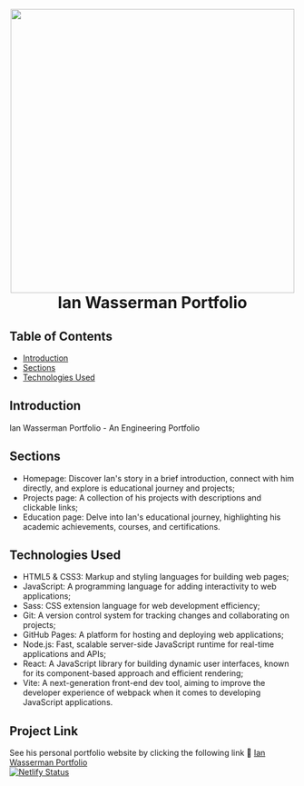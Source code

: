 <h1 align="center">
  <br>
    <img src="https://i.ibb.co/g9V3nPM/ianwass.png" width="500">
  <br>
  Ian Wasserman Portfolio
  <br>
</h1>

## Table of Contents
- [Introduction](#introduction)
- [Sections](#sections)
- [Technologies Used](#technologies-used)

## Introduction
Ian Wasserman Portfolio - An Engineering Portfolio

## Sections
- Homepage: Discover Ian's story in a brief introduction, connect with him directly, and explore is educational journey and projects;
- Projects page: A collection of his projects with descriptions and clickable links;
- Education page: Delve into Ian's educational journey, highlighting his academic achievements, courses, and certifications.

## Technologies Used
- HTML5 & CSS3: Markup and styling languages for building web pages;
- JavaScript: A programming language for adding interactivity to web applications;
- Sass: CSS extension language for web development efficiency;
- Git: A version control system for tracking changes and collaborating on projects;
- GitHub Pages: A platform for hosting and deploying web applications;
- Node.js: Fast, scalable server-side JavaScript runtime for real-time applications and APIs;
- React: A JavaScript library for building dynamic user interfaces, known for its component-based approach and efficient rendering;
- Vite: A next-generation front-end dev tool, aiming to improve the developer experience of webpack when it comes to developing JavaScript applications.

## Project Link
See his personal portfolio website by clicking the following link :link: [Ian Wasserman Portfolio](https://ianwasserman.netlify.app) <br/>
[![Netlify Status](https://api.netlify.com/api/v1/badges/5e21830c-6a08-4689-b179-6122d6ec7a7d/deploy-status)](https://app.netlify.com/sites/ianwasserman/deploys)
